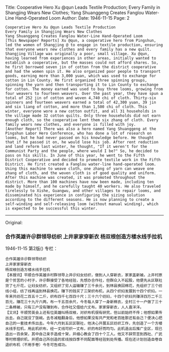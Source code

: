 Title: Cooperative Hero Xu @qun Leads Textile Production; Every Family in Shangjing Wears New Clothes; Yang Shuanggeng Creates Fanglou Water-Line Hand-Operated Loom
Author:
Date: 1946-11-15
Page: 2

    Cooperative Hero Xu @qun Leads Textile Production
    Every Family in Shangjing Wears New Clothes
    Yang Shuanggeng Creates Fanglou Water-Line Hand-Operated Loom
    [This Newspaper Reports] Xu @qun, a cooperative hero from Pingshun, led the women of Shangjing @ to engage in textile production, ensuring that everyone wears new clothes and every family has a new quilt. Shangjing Village was originally a poor, small village. Xu @qun, having learned from experiences in other areas, initially wanted to establish a cooperative, but the masses could not afford shares. So, he first borrowed seven jin of cotton from the district cooperative and had the women spin it. He also organized poor people to transport goods, earning more than 3,000 yuan, which was used to exchange for cotton in Lin County. He first organized three spinning groups, spinning the yarn and then transporting it to Lin County to exchange for cotton. The money earned was used to buy three looms, growing from four weavers to fourteen weavers. Over the past year, they have spun a total of 252 jin of cotton and woven 4,740 chi of cloth. Thirty-six spinners and fourteen weavers earned a total of 42,300 yuan, 39 jin and six liang of cotton, and more than 1,500 chi of cloth. This winter, everyone wore a new cotton outfit, and all 31 households in the village made 32 cotton quilts. Only three households did not earn enough cloth, so the cooperative lent them six zhang of cloth. Every family wears new clothes, and everyone is filled with joy.
    [Another Report] There was also a hero named Yang Shuanggeng at the Pingshun Labor Hero Conference, who has done a lot of research on looms, but he had never passed on his knowledge before. He thought that if he passed it on, he would lose his job. After rent reduction and land reform last winter, he thought, "If it weren't for the Communist Party and the people, where would I be?" So, he decided to pass on his skills. In June of this year, he went to the Fifth District Cooperative and decided to promote textile work in the Fifth District. He first created a Fanglou water-line hand-operated loom. Using this machine to weave cloth, one zhang of yarn can weave one zhang of cloth, and the woven cloth is of good quality and uniform. After this machine was created, it was promoted throughout the district. More than 100 machines have now been made, including ten made by himself, and he carefully taught 40 workers. He also traveled tirelessly to Xishe, Guangwu, and other villages to repair looms, and disseminated his experience in configuring the sizing solution according to the different seasons. He is now planning to create a self-winding and self-releasing loom (without manual winding), which is expected to be successful this winter.



<hr /> 

Original: 


### 合作英雄许＠群领导纺织  上井家家穿新衣  杨双根创造方楼水线手拉机

1946-11-15
第2版()
专栏：

    合作英雄许＠群领导纺织
    上井家家穿新衣
    杨双根创造方楼水线手拉机
    【本报讯】平顺合作英雄许村群领导上井＠妇女纺织，做到人人穿新衣，家家盖新被。上井村原是个贫苦的小村子，许＠群接受了各地经验，先想办合作社，但群众入不起股，他便先从区联社贷了七斤花，让妇女纺织，又组织了穷人运输赚了三千余元，到林县换回棉花，先组织了三个纺线小组，纺了线再运到林县换花。赚下的钱买了三架织布机，从四个织妇发展到十四个织妇。一年来共纺花二百五十二斤，织布四千七百四十尺；三十六个纺妇，十四个织妇共赚洋四万二千三百元，赚花三十九斤六两，布一千五百余尺，今冬每人穿了一身新棉衣，全村三十一户做了三十二条棉被，只有三户没有赚到布，合作社又借给六丈布。家家穿新衣，人人喜洋洋。
    【又讯】平顺劳英会上还有位英雄叫杨双根，对织布机很有研究，但以前始终不传；他想如果传出去，自己就没了饭碗。去冬减租翻身后，他想如果没有共产党和老百姓那还有自己？便决心把自己的一套技术传出去。今年六月到五区区联社，他决心开展五区纺织工作，先创造了一个方楼水线手拉机，用此机织布，经一丈线可织一丈布，织的布好而均匀。此机造出后推广全区，现已造出一百余架，其中自己亲手造成十架，并细心教会了四十个工人。他又不辞劳苦到西社、广武等村修理织机，并把自己所创造的浆线按四季不同配面等经验到处传播。现在还计划创造自卷自退织布机（不用手卷）今冬可告成功。
